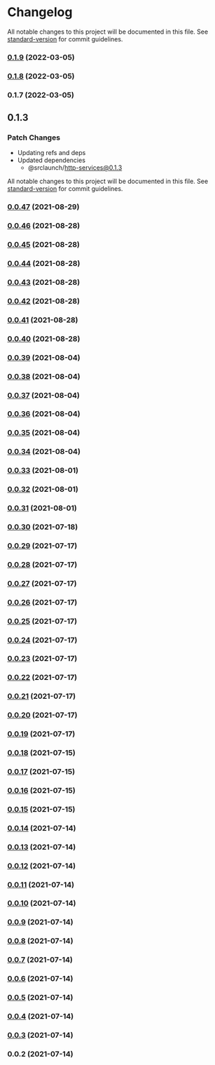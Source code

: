 # Changelog

All notable changes to this project will be documented in this file. See [standard-version](https://github.com/conventional-changelog/standard-version) for commit guidelines.

### [0.1.9](https://github.com/srclaunch/web-application-state/compare/v0.1.8...v0.1.9) (2022-03-05)

### [0.1.8](https://github.com/srclaunch/web-application-state/compare/v0.1.7...v0.1.8) (2022-03-05)

### 0.1.7 (2022-03-05)

## 0.1.3

### Patch Changes

- Updating refs and deps
- Updated dependencies
  - @srclaunch/http-services@0.1.3

All notable changes to this project will be documented in this file. See [standard-version](https://github.com/conventional-changelog/standard-version) for commit guidelines.

### [0.0.47](https://github.com/srclaunch/state/compare/v0.0.46...v0.0.47) (2021-08-29)

### [0.0.46](https://github.com/srclaunch/state/compare/v0.0.45...v0.0.46) (2021-08-28)

### [0.0.45](https://github.com/srclaunch/state/compare/v0.0.44...v0.0.45) (2021-08-28)

### [0.0.44](https://github.com/srclaunch/state/compare/v0.0.43...v0.0.44) (2021-08-28)

### [0.0.43](https://github.com/srclaunch/state/compare/v0.0.42...v0.0.43) (2021-08-28)

### [0.0.42](https://github.com/srclaunch/state/compare/v0.0.41...v0.0.42) (2021-08-28)

### [0.0.41](https://github.com/srclaunch/state/compare/v0.0.40...v0.0.41) (2021-08-28)

### [0.0.40](https://github.com/srclaunch/state/compare/v0.0.39...v0.0.40) (2021-08-28)

### [0.0.39](https://github.com/srclaunch/state/compare/v0.0.38...v0.0.39) (2021-08-04)

### [0.0.38](https://github.com/srclaunch/state/compare/v0.0.37...v0.0.38) (2021-08-04)

### [0.0.37](https://github.com/srclaunch/state/compare/v0.0.36...v0.0.37) (2021-08-04)

### [0.0.36](https://github.com/srclaunch/state/compare/v0.0.35...v0.0.36) (2021-08-04)

### [0.0.35](https://github.com/srclaunch/state/compare/v0.0.34...v0.0.35) (2021-08-04)

### [0.0.34](https://github.com/srclaunch/state/compare/v0.0.33...v0.0.34) (2021-08-04)

### [0.0.33](https://github.com/srclaunch/state/compare/v0.0.32...v0.0.33) (2021-08-01)

### [0.0.32](https://github.com/srclaunch/state/compare/v0.0.31...v0.0.32) (2021-08-01)

### [0.0.31](https://github.com/srclaunch/state/compare/v0.0.30...v0.0.31) (2021-08-01)

### [0.0.30](https://github.com/srclaunch/state/compare/v0.0.29...v0.0.30) (2021-07-18)

### [0.0.29](https://github.com/srclaunch/state/compare/v0.0.28...v0.0.29) (2021-07-17)

### [0.0.28](https://github.com/srclaunch/state/compare/v0.0.27...v0.0.28) (2021-07-17)

### [0.0.27](https://github.com/srclaunch/state/compare/v0.0.26...v0.0.27) (2021-07-17)

### [0.0.26](https://github.com/srclaunch/state/compare/v0.0.25...v0.0.26) (2021-07-17)

### [0.0.25](https://github.com/srclaunch/state/compare/v0.0.24...v0.0.25) (2021-07-17)

### [0.0.24](https://github.com/srclaunch/state/compare/v0.0.23...v0.0.24) (2021-07-17)

### [0.0.23](https://github.com/srclaunch/state/compare/v0.0.22...v0.0.23) (2021-07-17)

### [0.0.22](https://github.com/srclaunch/state/compare/v0.0.21...v0.0.22) (2021-07-17)

### [0.0.21](https://github.com/srclaunch/state/compare/v0.0.20...v0.0.21) (2021-07-17)

### [0.0.20](https://github.com/srclaunch/state/compare/v0.0.19...v0.0.20) (2021-07-17)

### [0.0.19](https://github.com/srclaunch/state/compare/v0.0.18...v0.0.19) (2021-07-17)

### [0.0.18](https://github.com/srclaunch/state/compare/v0.0.17...v0.0.18) (2021-07-15)

### [0.0.17](https://github.com/srclaunch/state/compare/v0.0.16...v0.0.17) (2021-07-15)

### [0.0.16](https://github.com/srclaunch/state/compare/v0.0.15...v0.0.16) (2021-07-15)

### [0.0.15](https://github.com/srclaunch/state/compare/v0.0.14...v0.0.15) (2021-07-15)

### [0.0.14](https://github.com/srclaunch/state/compare/v0.0.13...v0.0.14) (2021-07-14)

### [0.0.13](https://github.com/srclaunch/state/compare/v0.0.12...v0.0.13) (2021-07-14)

### [0.0.12](https://github.com/srclaunch/state/compare/v0.0.11...v0.0.12) (2021-07-14)

### [0.0.11](https://github.com/srclaunch/state/compare/v0.0.10...v0.0.11) (2021-07-14)

### [0.0.10](https://github.com/srclaunch/state/compare/v0.0.9...v0.0.10) (2021-07-14)

### [0.0.9](https://github.com/srclaunch/state/compare/v0.0.8...v0.0.9) (2021-07-14)

### [0.0.8](https://github.com/srclaunch/state/compare/v0.0.7...v0.0.8) (2021-07-14)

### [0.0.7](https://github.com/srclaunch/state/compare/v0.0.6...v0.0.7) (2021-07-14)

### [0.0.6](https://github.com/srclaunch/state/compare/v0.0.5...v0.0.6) (2021-07-14)

### [0.0.5](https://github.com/srclaunch/state/compare/v0.0.4...v0.0.5) (2021-07-14)

### [0.0.4](https://github.com/srclaunch/state/compare/v0.0.3...v0.0.4) (2021-07-14)

### [0.0.3](https://github.com/srclaunch/state/compare/v0.0.2...v0.0.3) (2021-07-14)

### 0.0.2 (2021-07-14)

